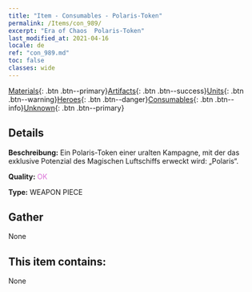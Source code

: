 ```yaml
---
title: "Item - Consumables - Polaris-Token"
permalink: /Items/con_989/
excerpt: "Era of Chaos  Polaris-Token"
last_modified_at: 2021-04-16
locale: de
ref: "con_989.md"
toc: false
classes: wide
---
```

 [Materials](/de/Items/){: .btn .btn--primary}[Artifacts](/de/Items/Artifacts/){: .btn .btn--success}[Units](/de/Items/Units/){: .btn .btn--warning}[Heroes](/de/Items/Heroes/){: .btn .btn--danger}[Consumables](/de/Items/Consumables/){: .btn .btn--info}[Unknown](/de/Items/Unknown/){: .btn .btn--primary}

## Details
 **Beschreibung:** Ein Polaris-Token einer uralten Kampagne, mit der das exklusive Potenzial des Magischen Luftschiffs erweckt wird: „Polaris“.

 **Quality:** <span style="color: #DA70D6">OK</span>

 **Type:** WEAPON PIECE

## Gather

  None

## This item contains:

  None

